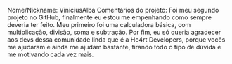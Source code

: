 Nome/Nickname:
ViniciusAlba
Comentários do projeto:
Foi meu segundo projeto no GitHub, finalmente eu estou me empenhando como sempre deveria ter feito.
Meu primeiro foi uma calculadora básica, com multiplicação, divisão, soma e subtração.
Por fim, eu só queria agradecer aos devs dessa comunidade linda que é a He4rt Developers,
porque vocês me ajudaram e ainda me ajudam bastante, tirando todo o tipo de dúvida e me motivando cada vez mais.